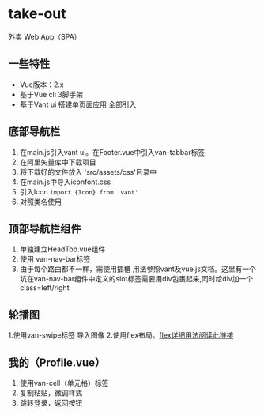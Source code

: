 
# take-out
外卖 Web App（SPA）



## 一些特性
* Vue版本：2.x
* 基于Vue cli 3脚手架
* 基于Vant ui 搭建单页面应用 全部引入


## 底部导航栏
  1. 在main.js引入vant ui。在Footer.vue中引入van-tabbar标签
  2. 在阿里矢量库中下载项目
  3. 将下载好的文件放入 'src/assets/css'目录中
  4. 在main.js中导入iconfont.css
  5. 引入Icon `import {Icon} from 'vant'`
  6. 对照类名使用 

## 顶部导航栏组件
1. 单独建立HeadTop.vue组件
2. 使用 van-nav-bar标签  
3. 由于每个路由都不一样，需使用插槽 用法参照vant及vue.js文档。这里有一个坑在van-nav-bar组件中定义的slot标签需要用div包裹起来,同时给div加一个class=left/right

## 轮播图
1.使用van-swipe标签 导入图像
2.使用flex布局。[flex详细用法阅读此链接](https://zhuanlan.zhihu.com/p/25303493)

## 我的（Profile.vue）
1. 使用van-cell（单元格）标签
2. 复制粘贴，微调样式
3. 跳转登录，返回按钮